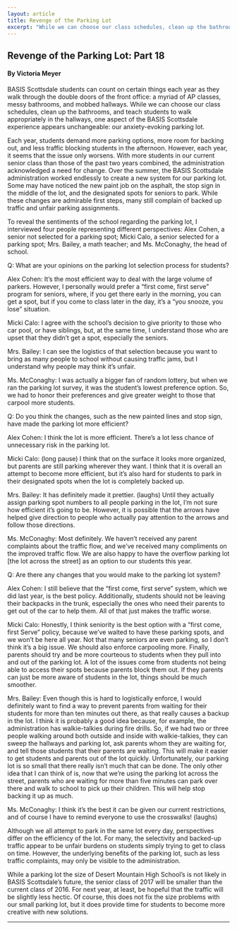 ```yaml
---
layout: article
title: Revenge of the Parking Lot
excerpt: "While we can choose our class schedules, clean up the bathrooms, and teach students to walk appropriately in the hallways, one aspect of the BASIS Scottsdale experience appears unchangeable: our anxiety-evoking parking lot."
---
```


<h2>Revenge of the Parking Lot: Part 18</h2>
<h4>By Victoria Meyer</h4>

BASIS Scottsdale students can count on certain things each year as they walk through the double doors of the front office: a myriad of AP classes, messy bathrooms, and mobbed hallways. While we can choose our class schedules, clean up the bathrooms, and teach students to walk appropriately in the hallways, one aspect of the BASIS Scottsdale experience appears unchangeable: our anxiety-evoking parking lot.

Each year, students demand more parking options, more room for backing out, and less traffic blocking students in the afternoon. However, each year, it seems that the issue only worsens. With more students in our current senior class than those of the past two years combined, the administration acknowledged a need for change. Over the summer, the BASIS Scottsdale administration worked endlessly to create a new system for our parking lot. Some may have noticed the new paint job on the asphalt, the stop sign in the middle of the lot, and the designated spots for seniors to park. While these changes are admirable first steps, many still complain of backed up traffic and unfair parking assignments.

To reveal the sentiments of the school regarding the parking lot, I interviewed four people representing different perspectives: Alex Cohen, a senior not selected for a parking spot; Micki Calo, a senior selected for a parking spot; Mrs. Bailey, a math teacher; and Ms. McConaghy, the head of school.

Q: What are your opinions on the parking lot selection process for students?

Alex Cohen: It’s the most efficient way to deal with the large volume of parkers. However, I personally would prefer a “first come, first serve” program for seniors, where, if you get there early in the morning, you can get a spot, but if you come to class later in the day, it’s a “you snooze, you lose” situation.

Micki Calo: I agree with the school’s decision to give priority to those who car pool, or have siblings, but, at the same time, I understand those who are upset that they didn’t get a spot, especially the seniors.

Mrs. Bailey: I can see the logistics of that selection because you want to bring as many people to school without causing traffic jams, but I understand why people may think it’s unfair.

Ms. McConaghy: I was actually a bigger fan of random lottery, but when we ran the parking lot survey, it was the student’s lowest preference option. So, we had to honor their preferences and give greater weight to those that carpool more students.

Q: Do you think the changes, such as the new painted lines and stop sign, have made the parking lot more efficient?

Alex Cohen: I think the lot is more efficient. There’s a lot less chance of unnecessary risk in the parking lot.

Micki Calo: (long pause) I think that on the surface it looks more organized, but parents are still parking wherever they want. I think that it is overall an attempt to become more efficient, but it’s also hard for students to park in their designated spots when the lot is completely backed up.

Mrs. Bailey: It has definitely made it prettier. (laughs) Until they actually assign parking spot numbers to all people parking in the lot, I’m not sure how efficient it’s going to be. However, it is possible that the arrows have helped give direction to people who actually pay attention to the arrows and follow those directions.

Ms. McConaghy: Most definitely. We haven’t received any parent complaints about the traffic flow, and we’ve received many compliments on the improved traffic flow. We are also happy to have the overflow parking lot [the lot across the street] as an option to our students this year.

Q: Are there any changes that you would make to the parking lot system?

Alex Cohen: I still believe that the “first come, first serve” system, which we did last year, is the best policy. Additionally, students should not be leaving their backpacks in the trunk, especially the ones who need their parents to get out of the car to help them. All of that just makes the traffic worse.

Micki Calo: Honestly, I think seniority is the best option with a “first come, first Serve” policy, because we’ve waited to have these parking spots, and we won’t be here all year. Not that many seniors are even parking, so I don’t think it’s a big issue. We should also enforce carpooling more. Finally, parents should try and be more courteous to students when they pull into and out of the parking lot. A lot of the issues come from students not being able to access their spots because parents block them out. If they parents can just be more aware of students in the lot, things should be much smoother.

Mrs. Bailey: Even though this is hard to logistically enforce, I would definitely want to find a way to prevent parents from waiting for their students for more than ten minutes out there, as that really causes a backup in the lot. I think it is probably a good idea because, for example, the administration has walkie-talkies during fire drills. So, if we had two or three people walking around both outside and inside with walkie-talkies, they can sweep the hallways and parking lot, ask parents whom they are waiting for, and tell those students that their parents are waiting. This will make it easier to get students and parents out of the lot quickly. Unfortunately, our parking lot is so small that there really isn’t much that can be done. The only other idea that I can think of is, now that we’re using the parking lot across the street, parents who are waiting for more than five minutes can park over there and walk to school to pick up their children. This will help stop backing it up as much.

Ms. McConaghy: I think it’s the best it can be given our current restrictions, and of course I have to remind everyone to use the crosswalks! (laughs)

Although we all attempt to park in the same lot every day, perspectives differ on the efficiency of the lot. For many, the selectivity and backed-up traffic appear to be unfair burdens on students simply trying to get to class on time. However, the underlying benefits of the parking lot, such as less traffic complaints, may only be visible to the administration.

While a parking lot the size of Desert Mountain High School’s is not likely in BASIS Scottsdale’s future, the senior class of 2017 will be smaller than the current class of 2016. For next year, at least, be hopeful that the traffic will be slightly less hectic. Of course, this does not fix the size problems with our small parking lot, but it does provide time for students to become more creative with new solutions.

<hr style="border-color:#7D7D7D;height:0.5px;">
